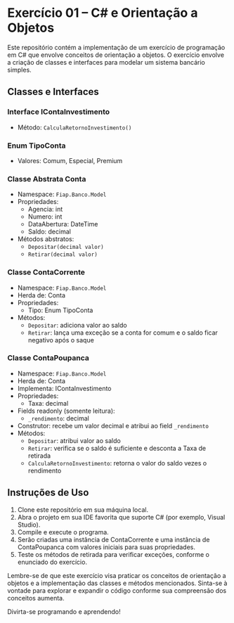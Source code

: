 # Exercício 01 – C# e Orientação a Objetos

Este repositório contém a implementação de um exercício de programação em C# que envolve conceitos de orientação a objetos. O exercício envolve a criação de classes e interfaces para modelar um sistema bancário simples.

## Classes e Interfaces
 
### Interface IContaInvestimento
- Método: `CalculaRetornoInvestimento()`

### Enum TipoConta
- Valores: Comum, Especial, Premium

### Classe Abstrata Conta
- Namespace: `Fiap.Banco.Model`
- Propriedades:
  - Agencia: int
  - Numero: int
  - DataAbertura: DateTime
  - Saldo: decimal
- Métodos abstratos:
  - `Depositar(decimal valor)`
  - `Retirar(decimal valor)`

### Classe ContaCorrente
- Namespace: `Fiap.Banco.Model`
- Herda de: Conta
- Propriedades:
  - Tipo: Enum TipoConta
- Métodos:
  - `Depositar`: adiciona valor ao saldo
  - `Retirar`: lança uma exceção se a conta for comum e o saldo ficar negativo após o saque

### Classe ContaPoupanca
- Namespace: `Fiap.Banco.Model`
- Herda de: Conta
- Implementa: IContaInvestimento
- Propriedades:
  - Taxa: decimal
- Fields readonly (somente leitura):
  - `_rendimento`: decimal
- Construtor: recebe um valor decimal e atribui ao field `_rendimento`
- Métodos:
  - `Depositar`: atribui valor ao saldo
  - `Retirar`: verifica se o saldo é suficiente e desconta a Taxa de retirada
  - `CalculaRetornoInvestimento`: retorna o valor do saldo vezes o rendimento

## Instruções de Uso

1. Clone este repositório em sua máquina local.
2. Abra o projeto em sua IDE favorita que suporte C# (por exemplo, Visual Studio).
3. Compile e execute o programa.
4. Serão criadas uma instância de ContaCorrente e uma instância de ContaPoupanca com valores iniciais para suas propriedades.
5. Teste os métodos de retirada para verificar exceções, conforme o enunciado do exercício.

Lembre-se de que este exercício visa praticar os conceitos de orientação a objetos e a implementação das classes e métodos mencionados. Sinta-se à vontade para explorar e expandir o código conforme sua compreensão dos conceitos aumenta.

Divirta-se programando e aprendendo!
